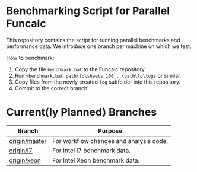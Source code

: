 # Benchmarking Script for Parallel Funcalc #

This repository contains the script for running parallel benchmarks and performance data.  We introduce one branch per machine on which we test.

How to benchmark:

1. Copy the file `benchmark.bat` to the Funcalc repository.
2. Run `>benchmark.bat path\to\sheets 100 ..\path\to\logs` or similar.
3. Copy files from the newly created `log` subfolder into this repository.
4. Commit to the correct branch!


# Current(ly Planned) Branches #

| Branch                        | Purpose                                 |
|-------------------------------|-----------------------------------------|
| [origin/master](/tree/master) | For workflow changes and analysis code. |
| [origin/i7](/tree/i7)         | For Intel i7 benchmark data.            |
| [origin/xeon](/tree/xeon)     | For Intel Xeon benchmark data.          |
